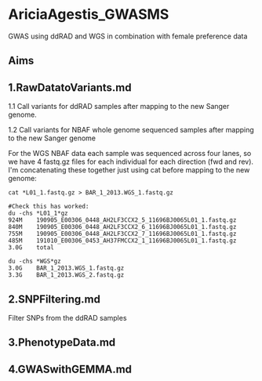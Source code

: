 # AriciaAgestis_GWASMS
GWAS using ddRAD and WGS in combination with female preference data

## Aims




## 1.RawDatatoVariants.md

1.1 Call variants for ddRAD samples after mapping to the new Sanger genome. 

1.2 Call variants for NBAF whole genome sequenced samples after mapping to the new Sanger genome

For the WGS NBAF data each sample was sequenced across four lanes, so we have 4 fastq.gz files for each individual for each direction (fwd and rev). 
I'm concatenating these together just using cat before mapping to the new genome: 

```
cat *L01_1.fastq.gz > BAR_1_2013.WGS_1.fastq.gz

#Check this has worked: 
du -chs *L01_1*gz
924M	190905_E00306_0448_AH2LF3CCX2_5_11696BJ0065L01_1.fastq.gz
840M	190905_E00306_0448_AH2LF3CCX2_6_11696BJ0065L01_1.fastq.gz
755M	190905_E00306_0448_AH2LF3CCX2_7_11696BJ0065L01_1.fastq.gz
485M	191010_E00306_0453_AH37FMCCX2_1_11696BJ0065L01_1.fastq.gz
3.0G	total

du -chs *WGS*gz 
3.0G	BAR_1_2013.WGS_1.fastq.gz
3.3G	BAR_1_2013.WGS_2.fastq.gz
```





## 2.SNPFiltering.md

Filter SNPs from the ddRAD samples


## 3.PhenotypeData.md



## 4.GWASwithGEMMA.md
